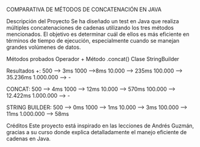COMPARATIVA DE MÉTODOS DE CONCATENACIÓN EN JAVA

Descripción del Proyecto
 Se ha diseñado un test en Java que realiza múltiples concatenaciones de cadenas utilizando los tres métodos mencionados. El objetivo es determinar cuál de ellos es más eficiente en términos de tiempo de ejecución, especialmente cuando se manejan grandes volúmenes de datos.

Métodos probados
 Operador +
 Método .concat()
 Clase StringBuilder

Resultados
 +:
  500 --> 3ms
  1000 -->8ms
  10.000 --> 235ms
  100.000 --> 35.236ms
  1.000.000 --> -

 CONCAT:
  500 --> 4ms
	1000 --> 12ms
	10.000 --> 570ms
	100.000 --> 12.422ms
	1.000.000 --> -

 STRING BUILDER:
	500 --> 0ms
	1000 --> 1ms
	10.000 --> 3ms
	100.000 --> 11ms
	1.000.000 --> 58ms

Créditos
 Este proyecto está inspirado en las lecciones de Andrés Guzmán, gracias a su curso donde explica detalladamente el manejo eficiente de cadenas en Java.
